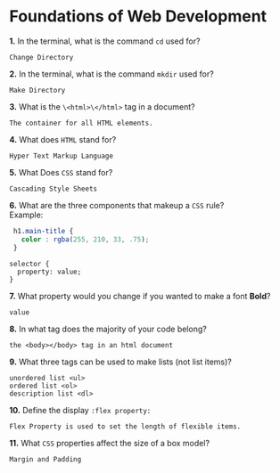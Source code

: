 # Foundations of Web Development

**1.** In the terminal, what is the command `cd` used for?
<!-- enter you answer in the space below -->
```
Change Directory
```

**2.** In the terminal, what is the command `mkdir` used for?
<!-- enter you answer in the space below -->
```
Make Directory
```

**3.** What is the `\<html>\</html>` tag in a document?
<!-- enter you answer in the space below -->
```
The container for all HTML elements.
```

**4.** What does `HTML` stand for?
<!-- enter you answer in the space below -->
```
Hyper Text Markup Language
```

**5.** What Does `CSS` stand for?
<!-- enter you answer in the space below -->
```
Cascading Style Sheets
```

**6.** What are the three components that makeup a `CSS` rule? <br> Example:
```css
 h1.main-title {
   color : rgba(255, 210, 33, .75);
 }
```
<!-- enter you answer in the space below -->
```
selector {
  property: value;
}
```

**7.** What property would you change if you wanted to make a font **Bold**?
<!-- enter you answer in the space below -->
```
value
```

**8.** In what tag does the majority of your code belong?
<!-- enter you answer in the space below -->
```
the <body></body> tag in an html document
```

**9.** What three tags can be used to make lists (not list items)?
<!-- enter you answer in the space below -->
```
unordered list <ul>
ordered list <ol>
description list <dl>
```

**10.** Define the display `:flex property:`
<!-- enter you answer in the space below -->
```
Flex Property is used to set the length of flexible items.
```

**11.** What `CSS` properties affect the size of a box model?
<!-- enter you answer in the space below -->
```
Margin and Padding
```
